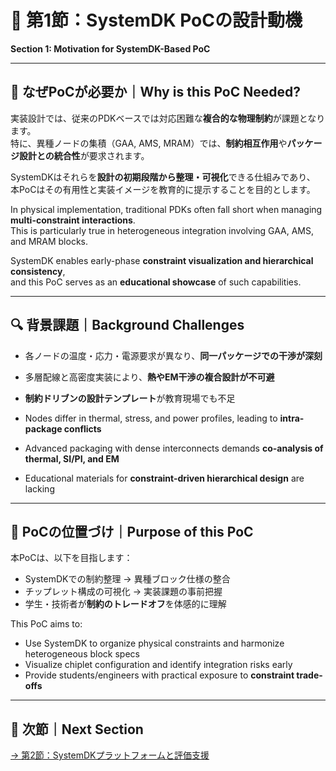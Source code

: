 # 📘 第1節：SystemDK PoCの設計動機  
**Section 1: Motivation for SystemDK-Based PoC**

---

## 🎯 なぜPoCが必要か｜Why is this PoC Needed?

実装設計では、従来のPDKベースでは対応困難な**複合的な物理制約**が課題となります。  
特に、異種ノードの集積（GAA, AMS, MRAM）では、**制約相互作用**や**パッケージ設計との統合性**が要求されます。

SystemDKはそれらを**設計の初期段階から整理・可視化**できる仕組みであり、  
本PoCはその有用性と実装イメージを教育的に提示することを目的とします。

In physical implementation, traditional PDKs often fall short when managing **multi-constraint interactions**.  
This is particularly true in heterogeneous integration involving GAA, AMS, and MRAM blocks.

SystemDK enables early-phase **constraint visualization and hierarchical consistency**,  
and this PoC serves as an **educational showcase** of such capabilities.

---

## 🔍 背景課題｜Background Challenges

- 各ノードの温度・応力・電源要求が異なり、**同一パッケージでの干渉が深刻**
- 多層配線と高密度実装により、**熱やEM干渉の複合設計が不可避**
- **制約ドリブンの設計テンプレート**が教育現場でも不足

- Nodes differ in thermal, stress, and power profiles, leading to **intra-package conflicts**
- Advanced packaging with dense interconnects demands **co-analysis of thermal, SI/PI, and EM**
- Educational materials for **constraint-driven hierarchical design** are lacking

---

## 📌 PoCの位置づけ｜Purpose of this PoC

本PoCは、以下を目指します：

- SystemDKでの制約整理 → 異種ブロック仕様の整合
- チップレット構成の可視化 → 実装課題の事前把握
- 学生・技術者が**制約のトレードオフ**を体感的に理解

This PoC aims to:

- Use SystemDK to organize physical constraints and harmonize heterogeneous block specs
- Visualize chiplet configuration and identify integration risks early
- Provide students/engineers with practical exposure to **constraint trade-offs**

---

## 🔗 次節｜Next Section

[→ 第2節：SystemDKプラットフォームと評価支援](./poc_2_systemdk_platform.md)
